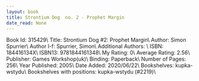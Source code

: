 ```yaml
---
layout: book
title: Strontium Dog  no. 2 - Prophet Margin
date_read: None
---
```


Book Id: 315429\ 
Title: Strontium Dog #2: Prophet Margin\ 
Author: Simon Spurrier\ 
Author l-f: Spurrier, Simon\ 
Additional Authors: \ 
ISBN: 184416134X\ 
ISBN13: 9781844161348\ 
My Rating: 0\ 
Average Rating: 2.56\ 
Publisher: Games Workshop(uk)\ 
Binding: Paperback\ 
Number of Pages: 256\ 
Year Published: 2005\ 
Date Added: 2020/06/22\ 
Bookshelves: kupka-wstydu\ 
Bookshelves with positions: kupka-wstydu (#2219)\ 


